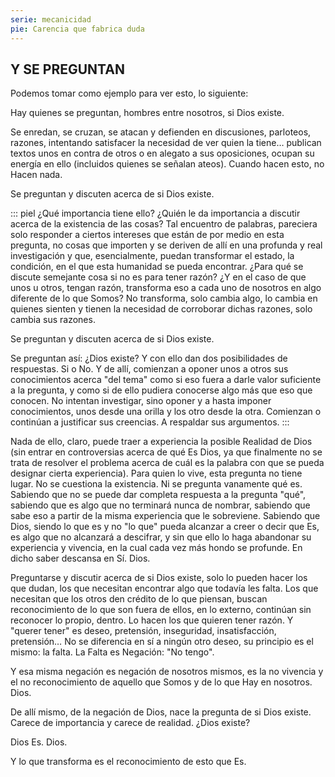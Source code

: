 ```yaml
---
serie: mecanicidad
pie: Carencia que fabrica duda
---
```


## Y SE PREGUNTAN

Podemos tomar como ejemplo para ver esto, lo siguiente:

Hay quienes se preguntan, hombres entre nosotros, si Dios existe.

Se enredan, se cruzan, se atacan y defienden en discusiones, parloteos, razones, intentando satisfacer la necesidad de ver quien la tiene… publican textos unos en contra de otros o en alegato a sus oposiciones, ocupan su energía en ello (incluidos quienes se señalan ateos). Cuando hacen esto, no Hacen nada.

Se preguntan y discuten acerca de si Dios existe.

::: piel
¿Qué importancia tiene ello? ¿Quién le da importancia a discutir acerca de la existencia de las cosas? Tal encuentro de palabras, pareciera solo responder a ciertos intereses que están de por medio en esta pregunta, no cosas que importen y se deriven de allí en una profunda y real investigación y que, esencialmente, puedan transformar el estado, la condición, en el que esta humanidad se pueda encontrar. ¿Para qué se discute semejante cosa si no es para tener razón? ¿Y en el caso de que unos u otros, tengan razón, transforma eso a cada uno de nosotros en algo diferente de lo que Somos? No transforma, solo cambia algo, lo cambia en quienes sienten y tienen la necesidad de corroborar dichas razones, solo cambia sus razones.

Se preguntan y discuten acerca de si Dios existe.

Se preguntan así: ¿Dios existe? Y con ello dan dos posibilidades de respuestas. Si o No. Y de allí, comienzan a oponer unos a otros sus conocimientos acerca "del tema" como si eso fuera a darle valor suficiente a la pregunta, y como si de ello pudiera conocerse algo más que eso que conocen. No intentan investigar, sino oponer y a hasta imponer conocimientos, unos desde una orilla y los otro desde la otra. Comienzan o continúan a justificar sus creencias. A respaldar sus argumentos.
:::

Nada de ello, claro, puede traer a experiencia la posible Realidad de Dios (sin entrar en controversias acerca de qué Es Dios, ya que finalmente no se trata de resolver el problema acerca de cuál es la palabra con que se pueda designar cierta experiencia). Para quien lo vive, esta pregunta no tiene lugar. No se cuestiona la existencia. Ni se pregunta vanamente qué es. Sabiendo que no se puede dar completa respuesta a la pregunta "qué", sabiendo que es algo que no terminará nunca de nombrar, sabiendo que sabe eso a partir de la misma experiencia que le sobreviene. Sabiendo que Dios, siendo lo que es y no "lo que" pueda alcanzar a creer o decir que Es, es algo que no alcanzará a descifrar, y sin que ello lo haga abandonar su experiencia y vivencia, en la cual cada vez más hondo se profunde. En dicho saber descansa en Sí. Dios.

Preguntarse y discutir acerca de si Dios existe, solo lo pueden hacer los que dudan, los que necesitan encontrar algo que todavía les falta. Los que necesitan que los otros den crédito de lo que piensan, buscan reconocimiento de lo que son fuera de ellos, en lo externo, continúan sin reconocer lo propio, dentro. Lo hacen los que quieren tener razón. Y "querer tener" es deseo, pretensión, inseguridad, insatisfacción, pretensión… No se diferencia en sí a ningún otro deseo, su principio es el mismo: la falta. La Falta es Negación: "No tengo".

Y esa misma negación es negación de nosotros mismos, es la no vivencia y el no reconocimiento de aquello que Somos y de lo que Hay en nosotros. Dios.

De allí mismo, de la negación de Dios, nace la pregunta de si Dios existe. Carece de importancia y carece de realidad. ¿Dios existe?

Dios Es. Dios.

Y lo que transforma es el reconocimiento de esto que Es.
